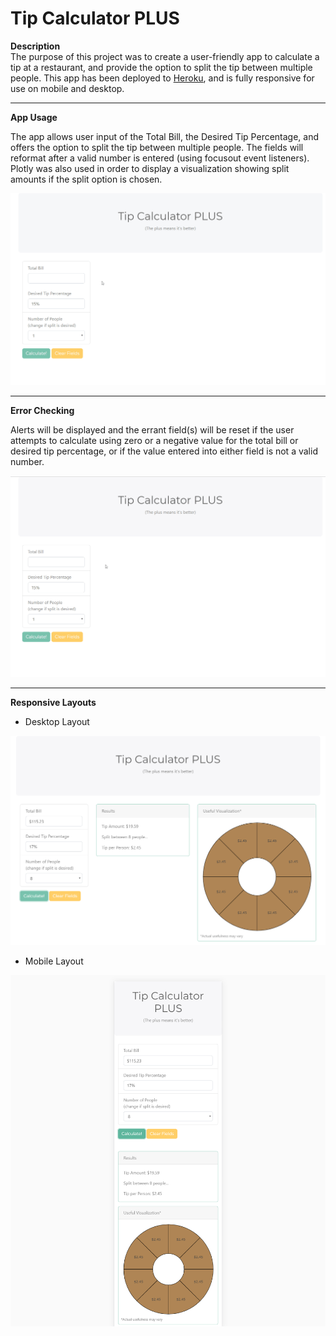 # Tip Calculator PLUS

**Description**  
The purpose of this project was to create a user-friendly app to calculate a tip at a restaurant, and provide the option to split the tip between multiple people.  This app has been deployed to [Heroku](https://tip-calculator-plus.herokuapp.com), and is fully responsive for use on mobile and desktop.

---

**App Usage**  

The app allows user input of the Total Bill, the Desired Tip Percentage, and offers the option to split the tip between multiple people.  The fields will reformat after a valid number is entered (using focusout event listeners).  Plotly was also used in order to display a visualization showing split amounts if the split option is chosen.

![alt text](assets/images/results.gif "Calculation Results")

---

**Error Checking**  

Alerts will be displayed and the errant field(s) will be reset if the user attempts to calculate using zero or a negative value for the total bill or desired tip percentage, or if the value entered into either field is not a valid number.  

![alt text](assets/images/alert.gif "Alert Example")

---

**Responsive Layouts**  

  * Desktop Layout  

![alt text](assets/images/desktop.png "Calculation Results")

  * Mobile Layout  

![alt text](assets/images/mobile.png "Calculation Results")

